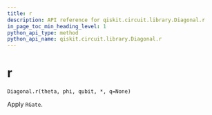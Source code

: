```yaml
---
title: r
description: API reference for qiskit.circuit.library.Diagonal.r
in_page_toc_min_heading_level: 1
python_api_type: method
python_api_name: qiskit.circuit.library.Diagonal.r
---
```


# r

<span id="qiskit.circuit.library.Diagonal.r" />

`Diagonal.r(theta, phi, qubit, *, q=None)`

Apply `RGate`.

